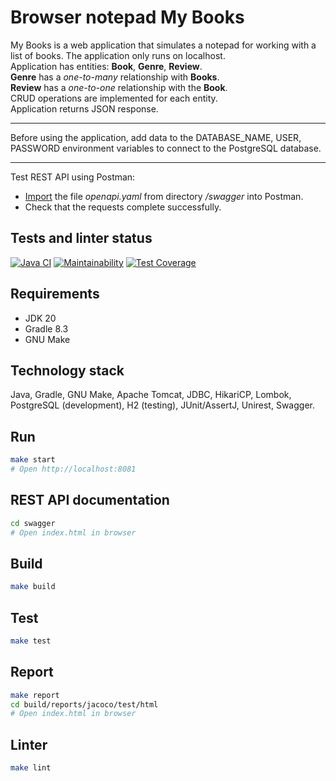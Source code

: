 # Browser notepad My Books
My Books is a web application that simulates a notepad for working with a list of books. The application only runs on localhost. \
Application has entities: **Book**, **Genre**, **Review**. \
**Genre** has a *one-to-many* relationship with **Books**. \
**Review** has a *one-to-one* relationship with the **Book**. \
CRUD operations are implemented for each entity. \
Application returns JSON response.

---
Before using the application, add data to the DATABASE_NAME, USER, PASSWORD environment variables to connect to the PostgreSQL database.

---

Test REST API using Postman:
* [Import](https://learning.postman.com/docs/integrations/available-integrations/working-with-openAPI/) the file *openapi.yaml* from directory */swagger* into Postman.
* Check that the requests complete successfully.


## Tests and linter status
[![Java CI](https://github.com/dariakoval/my-books/actions/workflows/generate.yml/badge.svg)](https://github.com/dariakoval/my-books/actions/workflows/generate.yml)
[![Maintainability](https://api.codeclimate.com/v1/badges/e03fdaa078743dca0449/maintainability)](https://codeclimate.com/github/dariakoval/my-books/maintainability)
[![Test Coverage](https://api.codeclimate.com/v1/badges/e03fdaa078743dca0449/test_coverage)](https://codeclimate.com/github/dariakoval/my-books/test_coverage)

## Requirements
* JDK 20
* Gradle 8.3
* GNU Make

## Technology stack
Java, Gradle, GNU Make, Apache Tomcat, JDBC, HikariCP, Lombok, PostgreSQL (development), H2 (testing), JUnit/AssertJ, Unirest, Swagger.

## Run
```bash
make start
# Open http://localhost:8081
```

## REST API documentation
```bash
cd swagger
# Open index.html in browser
```

## Build
```bash
make build
```

## Test
```bash
make test
```

## Report
```bash
make report
cd build/reports/jacoco/test/html
# Open index.html in browser
```

## Linter
```bash
make lint
```
